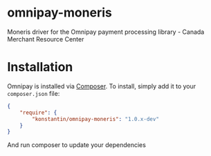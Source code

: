# omnipay-moneris

Moneris driver for the Omnipay payment processing library - Canada Merchant Resource Center

# Installation
Omnipay is installed via [Composer](http://getcomposer.org/). To install, simply add it to your `composer.json` file:

```json
{
    "require": {
        "konstantin/omnipay-moneris": "1.0.x-dev"
    }
}
```

And run composer to update your dependencies
